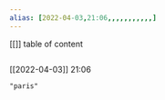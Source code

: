 ```yaml
---
alias: [2022-04-03,21:06,,,,,,,,,,,]
---
```

[[]]
table of content
```toc
```

[[2022-04-03]] 21:06

```query
"paris"
```